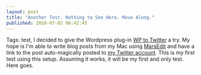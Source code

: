 ```yaml
---
layout: post
title: "Another Test. Nothing to See Here. Move Along."
published: 2010-07-02 06:42:45
---
```

Tags: test,
I decided to give the Wordpress plug-in [WP to Twitter](http://wordpress.org/extend/plugins/wp-to-twitter/) a try. My hope is I'm able to write blog posts from my Mac using [MarsEdit](http://www.red-sweater.com/marsedit/) and have a link to the post auto-magically posted to [my Twitter account](http://twitter.com/kirbyt). This is my first test using this setup. Assuming it works, it will be my first and only test. Here goes.
